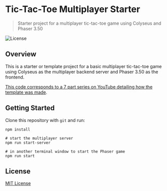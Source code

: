 # Tic-Tac-Toe Multiplayer Starter
> Starter project for a multiplayer tic-tac-toe game using Colyseus and Phaser 3.50

![License](https://img.shields.io/badge/license-MIT-green)

## Overview

This is a starter or template project for a basic multiplayer tic-tac-toe game using Colyseus as the multiplayer backend server and Phaser 3.50 as the frontend.

[This code corresponds to a 7 part series on YouTube detailing how the template was made](https://www.youtube.com/playlist?list=PLumYWZ2t7CRueXsocQXOGqewmwzohljof).

## Getting Started

Clone this repository with `git` and run:

```
npm install

# start the multiplayer server
npm run start-server

# in another terminal window to start the Phaser game
npm run start
```

## License

[MIT License](https://github.com/ourcade/phaser3-typescript-parcel-template/blob/master/LICENSE)